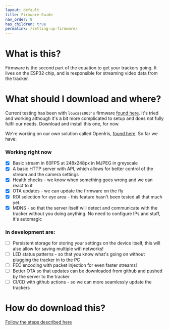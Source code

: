 ```yaml
---
layout: default
title: Firmware Guide
nav_order: 8
has_children: true
permalink: /setting-up-firmware/
---
```


# What is this?

Firmware is the second part of the equation to get your trackers going. It lives on the ESP32 chip, and is responsible for streaming video data from the tracker.

# What should I download and where?

Current testing has been with `loucass003's` firmware [found here](https://github.com/Futurabeast/futura-face-cam).
It's tried and working although it's a bit more complicated to setup and does not fully fulfil our needs. Download and install this one, for now.

We're working on our own solution called OpenIris, [found here](https://github.com/lorow/OpenIris). So far we have:

### Working right now

- [x] Basic stream in 60FPS at 248x248px in MJPEG in greyscale
- [x] A basic HTTP server with API, which allows for better control of the stream and the camera settings
- [x] Health checks - we know when something goes wrong and we can react to it
- [x] OTA updates - we can update the firmware on the fly
- [x] ROI selection for eye area - this feature hasn't been tested all that much yet.
- [x] MDNS - so that the server itself will detect and communicate with the tracker without you doing anything. No need to configure IPs and stuff, it's automagic

### In development are:

- [ ] Persistent storage for storing your settings on the device itself, this will also allow for saving multiple wifi networks!
- [ ] LED status patterns - so that you know what's going on without plugging the tracker in to the PC
- [ ] FEC encoding with packet injection for even faster streams!
- [ ] Better OTA so that updates can be downloaded from github and pushed by the server to the tracker
- [ ] CI/CD with github actions - so we can more seamlessly update the trackers

# How do download this?

[Follow the steps described here](https://docs.github.com/en/repositories/creating-and-managing-repositories/cloning-a-repository)
